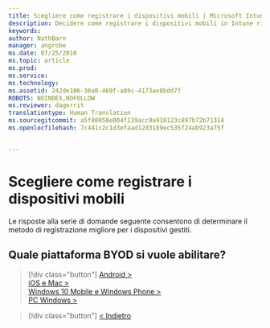 ```yaml
---
title: Scegliere come registrare i dispositivi mobili | Microsoft Intune
description: Decidere come registrare i dispositivi mobili in Intune rispondendo ad alcune semplici domande
keywords: 
author: NathBarn
manager: angrobe
ms.date: 07/25/2016
ms.topic: article
ms.prod: 
ms.service: 
ms.technology: 
ms.assetid: 242de106-36a0-469f-a89c-4173ae8bdd7f
ROBOTS: NOINDEX,NOFOLLOW
ms.reviewer: dagerrit
translationtype: Human Translation
ms.sourcegitcommit: a5f80058e004f119acc9a918123c897b72b71314
ms.openlocfilehash: 7c441c2c1d3efaad12d3189ec535f24ab923a75f


---
```

# Scegliere come registrare i dispositivi mobili

Le risposte alla serie di domande seguente consentono di determinare il metodo di registrazione migliore per i dispositivi gestiti.

## **Quale piattaforma BYOD si vuole abilitare?**

> [!div class="button"]
[Android >](/intune/deploy-use/set-up-android-management-with-microsoft-intune)<br>[iOS e Mac >](/intune/deploy-use/set-up-ios-and-mac-management-with-microsoft-intune)<br>[Windows 10 Mobile e Windows Phone >](/intune/deploy-use/set-up-windows-phone-management-with-microsoft-intune)<br>[PC Windows >](/intune/deploy-use/set-up-windows-device-management-with-microsoft-intune)

> [!div class="button"]
[< Indietro](choose-how-to-enroll-devices1.md)



<!--HONumber=Aug16_HO5-->


